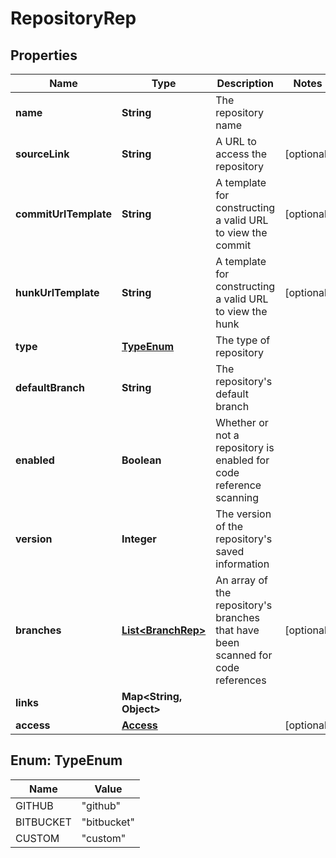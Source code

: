 

# RepositoryRep


## Properties

| Name | Type | Description | Notes |
|------------ | ------------- | ------------- | -------------|
|**name** | **String** | The repository name |  |
|**sourceLink** | **String** | A URL to access the repository |  [optional] |
|**commitUrlTemplate** | **String** | A template for constructing a valid URL to view the commit |  [optional] |
|**hunkUrlTemplate** | **String** | A template for constructing a valid URL to view the hunk |  [optional] |
|**type** | [**TypeEnum**](#TypeEnum) | The type of repository |  |
|**defaultBranch** | **String** | The repository&#39;s default branch |  |
|**enabled** | **Boolean** | Whether or not a repository is enabled for code reference scanning |  |
|**version** | **Integer** | The version of the repository&#39;s saved information |  |
|**branches** | [**List&lt;BranchRep&gt;**](BranchRep.md) | An array of the repository&#39;s branches that have been scanned for code references |  [optional] |
|**links** | **Map&lt;String, Object&gt;** |  |  |
|**access** | [**Access**](Access.md) |  |  [optional] |



## Enum: TypeEnum

| Name | Value |
|---- | -----|
| GITHUB | &quot;github&quot; |
| BITBUCKET | &quot;bitbucket&quot; |
| CUSTOM | &quot;custom&quot; |



